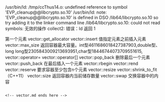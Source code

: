 <!-- test.md --- 
;; 
;; Description: 
;; Author: Hongyi Wu(吴鸿毅)
;; Email: wuhongyi@qq.com 
;; Created: 四 8月 11 10:55:41 2016 (+0800)
;; Last-Updated: 四 8月 11 10:55:48 2016 (+0800)
;;           By: Hongyi Wu(吴鸿毅)
;;     Update #: 1
;; URL: http://wuhongyi.cn -->


/usr/bin/ld: /tmp/ccThus14.o: undefined reference to symbol 'EVP_cleanup@@libcrypto.so.10'
/usr/bin/ld: note: 'EVP_cleanup@@libcrypto.so.10' is defined in DSO /lib64/libcrypto.so.10 so try adding it to the linker command line
/lib64/libcrypto.so.10: could not read symbols: 无效的操作
collect2: 错误：ld 返回 1


<!-- test.md ends here -->
                                                                                                                                                                                                                                                                                                                                                                                              第一个元素
vector::get_allocator
vector::insert 值指定元素之前插入元素
vector::max_size 返回容器最大容量。int型4611686018427387903,double型、long long型2305843009213693951,char型18446744073709551615,
vector::operator= 
vector::operator[]
vector::pop_back 删除最后一个元素
vector::push_back 在最后插入一个元素
vector::rbegin
vector::rend
vector::reserve 要求容器至少包含n个元素
vector::resize
vector::shrink_to_fit （C++11）
vector::size 返回容器内当前储存数量
vector::swap 交换容器中的内容
```

<!-- vector.md ends here -->
